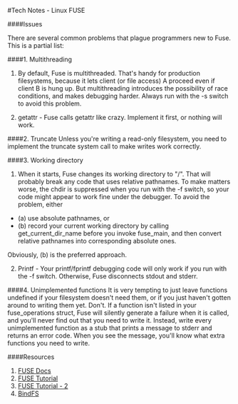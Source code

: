 #Tech Notes - Linux FUSE 

####Issues

There are several common problems that plague programmers new to Fuse. This is a partial list:

####1. Multithreading
  1. By default, Fuse is multithreaded. That's handy for production filesystems, because it lets client (or file access) A proceed even 
  if client B is hung up. But multithreading introduces the possibility of race conditions, and makes debugging harder. Always run with 
  the -s switch to avoid this problem. 
  
  2. getattr - Fuse calls getattr like crazy. Implement it first, or nothing will work.

####2. Truncate
Unless you're writing a read-only filesystem, you need to implement the truncate system call to make writes work correctly.

####3. Working directory
  1. When it starts, Fuse changes its working directory to "/". That will probably break any code that uses relative pathnames. To make 
  matters worse, the chdir is suppressed when you run with the -f switch, so your code might appear to work fine under the debugger. 
  To avoid the problem, either
   - (a) use absolute pathnames, or 
   - (b) record your current working directory by calling get_current_dir_name before you invoke fuse_main, and then convert 
      relative pathnames into corresponding absolute ones. 
      
   Obviously, (b) is the preferred approach.
      
  2. Printf - Your printf/fprintf debugging code will only work if you run with the -f switch. Otherwise, Fuse disconnects stdout and stderr.

####4. Unimplemented functions
It is very tempting to just leave functions undefined if your filesystem doesn't need them, or if you just haven't gotten around to 
writing them yet. Don't. If a function isn't listed in your fuse_operations struct, Fuse will silently generate a failure when it is 
called, and you'll never find out that you need to write it. Instead, write every unimplemented function as a stub that prints a 
message to stderr and returns an error code. When you see the message, you'll know what extra functions you need to write.


####Resources
1. [FUSE Docs](https://www.cs.hmc.edu/~geoff/classes/hmc.cs135.201109/homework/fuse/fuse_doc.html)
2. [FUSE Tutorial](http://engineering.facile.it/blog/eng/write-filesystem-fuse/)
3. [FUSE Tutorial - 2](https://www.cs.nmsu.edu/~pfeiffer/fuse-tutorial/)
4. [BindFS](http://bindfs.org/)
